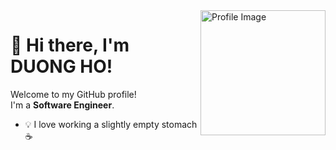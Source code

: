 <div>
  <img align='right' src="https://media.giphy.com/media/RMwgs5kZqkRyhF24KK/giphy.gif" alt="Profile Image" height="200" width="200">
</div>

# 👋 Hi there, I'm DUONG HO!

Welcome to my GitHub profile!  
I'm a **Software Engineer**.
<!--
---

## 🚀 About Me

## 🧰 Tech & Tools

<p align="left">
  <img src="https://skillicons.dev/icons?i=ts,nodejs,nextjs,react,js,html,css,docker,github,vscode" />
</p>

---

## 📊 GitHub Stats

<p align="left">
  <img height="170" src="https://github-readme-stats.vercel.app/api?username=duonghoanh&show_icons=true&theme=github_dark&hide_title=true" />
  <img height="170" src="https://github-readme-stats.vercel.app/api/top-langs/?username=duonghoanh&layout=compact&theme=github_dark" />
</p>

---

## 🐍 Contribution Snake

![snake gif](https://raw.githubusercontent.com/duonghoanh/duonghoanh/output/snake.svg)

---
 -->
- 💡 I love working a slightly empty stomach ☕

